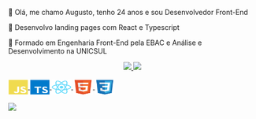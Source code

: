 👋 Olá, me chamo Augusto, tenho 24 anos e sou Desenvolvedor Front-End

👀 Desenvolvo landing pages com React e Typescript

🌱 Formado em Engenharia Front-End pela EBAC e Análise e Desenvolvimento na UNICSUL

<div align="center">
  <a href="https://github.com/AugustoSGSantos">
  <img height="180em" src="https://github-readme-stats.vercel.app/api?username=AugustoSGSantos&show_icons=true&theme=tokyonight&include_all_commits=true&count_private=true"/>
  <img height="180em" src="https://github-readme-stats.vercel.app/api/top-langs/?username=AugustoSGSantos&layout=compact&langs_count=7&theme=tokyonight"/>
</div>
<div style="display: inline_block"><br>
  <img align="center" alt=-Js" height="30" width="40" src="https://raw.githubusercontent.com/devicons/devicon/master/icons/javascript/javascript-plain.svg">
  <img align="center" alt="Ts" height="30" width="40" src="https://raw.githubusercontent.com/devicons/devicon/master/icons/typescript/typescript-plain.svg">
  <img align="center" alt="React" height="30" width="40" src="https://raw.githubusercontent.com/devicons/devicon/master/icons/react/react-original.svg">
  <img align="center" alt="HTML" height="30" width="40" src="https://raw.githubusercontent.com/devicons/devicon/master/icons/html5/html5-original.svg">
  <img align="center" alt="CSS" height="30" width="40" src="https://raw.githubusercontent.com/devicons/devicon/master/icons/css3/css3-original.svg">
</div>
    <br>
<div>
  <a href="https://www.linkedin.com/in/augusto-souza-goncalves-santos/" target="_blank"><img src="https://img.shields.io/badge/-LinkedIn-%230077B5?style=for-the-badge&logo=linkedin&logoColor=white" target="_blank"></a> 
</div>
